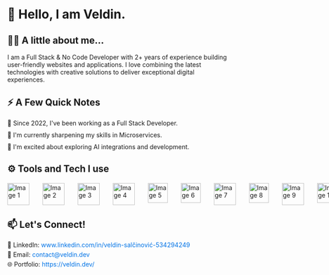 

<h1>👋 Hello, I am Veldin.</h1>

<h2>👩‍💻 A little about me...</h2>

<p>I am a Full Stack & No Code Developer with 2+ years of experience building user-friendly websites and applications. I love combining the latest technologies with creative solutions to deliver exceptional digital experiences.</p>

<h2>⚡ A Few Quick Notes</h2>
    <ul style="list-style-type: none; padding: 0;">
        <li style="margin: 10px 0;">🚀 Since 2022, I've been working as a Full Stack Developer.</li>
        <li style="margin: 10px 0;">🌱 I'm currently sharpening my skills in Microservices.</li>
        <li style="margin: 10px 0;">🔭 I'm excited about exploring AI integrations and development.</li>
    </ul>

<h2>⚙️ Tools and Tech I use</h2>
<div class="images" style="display: flex; margin-top: 20px;">
        <img src="https://d2nir1j4sou8ez.cloudfront.net/wp-content/uploads/2021/12/nextjs-boilerplate-logo.png" alt="Image 1" style="width: 50px; margin-right: 30px;">
        <img src="https://cdn.icon-icons.com/icons2/2699/PNG/512/webflow_logo_icon_169218.png" alt="Image 2" style="width: 50px; margin-right: 30px;">
        <img src="https://raw.githubusercontent.com/nightwatchjs/nightwatch-plugin-react/main/.github/assets/react-logo.png" alt="Image 3" style="width: 50px; margin-right: 30px;">
        <img src="https://adware-technologies.s3.amazonaws.com/uploads/technology/thumbnail/31/tailwind.png" alt="Image 4" style="width: 50px; margin-right: 30px;">
        <img src="https://upload.wikimedia.org/wikipedia/commons/6/6a/JavaScript-logo.png" alt="Image 5" style="width: 45px; margin-right: 30px;">
        <img src="https://cdn-icons-png.flaticon.com/256/5968/5968381.png" alt="Image 6" style="width: 45px; margin-right: 30px;">
        <img src="https://seeklogo.com/images/M/mongodb-logo-D13D67C930-seeklogo.com.png" alt="Image 7" style="width: 50px; margin-right: 30px;">
        <img src="https://static-00.iconduck.com/assets.00/node-js-icon-454x512-nztofx17.png" alt="Image 8" style="width: 45px; margin-right: 30px;">
        <img src="https://cdn.iconscout.com/icon/free/png-256/free-firebase-11796860-9632965.png" alt="Image 9" style="width: 50px; margin-right: 30px;">
        <img src="https://static-00.iconduck.com/assets.00/webstorm-icon-512x512-lmof1hfg.png" alt="Image 10" style="width: 45px; margin-right: 30px;">
 </div>
 
<h2>📫 Let's Connect!</h2>
    <ul style="list-style-type: none; padding: 0;">
        <li style="margin: 5px 0;">💼 LinkedIn: <a href="https://www.linkedin.com/in/veldin-salčinović-534294249" style="color: #0073e6; text-decoration: none;">www.linkedin.com/in/veldin-salčinović-534294249</a></li>
        <li style="margin: 5px 0;">📧 Email: <a href="mailto:contact@veldin.dev" style="color: #0073e6; text-decoration: none;">contact@veldin.dev</a></li>
        <li style="margin: 5px 0;">🌐 Portfolio: <a href="https://veldin.dev/" style="color: #0073e6; text-decoration: none;">https://veldin.dev/</a></li>
    </ul>



